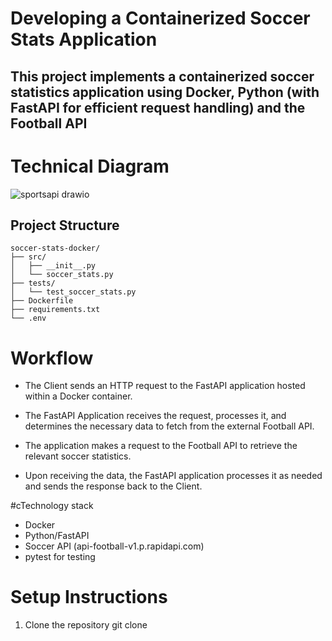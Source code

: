 # Developing a Containerized Soccer Stats Application 

## This project implements a containerized soccer statistics application using Docker, Python (with FastAPI for efficient request handling) and the Football API

# Technical Diagram
![sportsapi drawio](https://github.com/user-attachments/assets/c035c5a3-b052-423c-ad8a-a431b852dca4)


## Project Structure
    soccer-stats-docker/
    ├── src/
    │   ├── __init__.py
    │   └── soccer_stats.py
    ├── tests/
    │   └── test_soccer_stats.py
    ├── Dockerfile
    ├── requirements.txt
    └── .env


# Workflow

- The Client sends an HTTP request to the FastAPI application hosted within a Docker container. 

- The FastAPI Application receives the request, processes it, and determines the necessary data to fetch from the external Football API.

- The application makes a request to the Football API to retrieve the relevant soccer statistics.

- Upon receiving the data, the FastAPI application processes it as needed and sends the response back to the Client.

#cTechnology stack 
- Docker
- Python/FastAPI
- Soccer API (api-football-v1.p.rapidapi.com)
- pytest for testing
  
# Setup Instructions
1. Clone the repository
   git clone 
